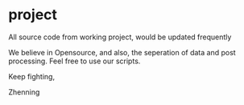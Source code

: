 # project
All source code from working project, would be updated frequently

We believe in Opensource, and also, the seperation of data and post processing. Feel free to use our scripts.

Keep fighting,

Zhenning
